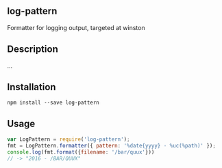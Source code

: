 log-pattern
-----------
Formatter for logging output, targeted at winston

## Description

...

## Installation

```
npm install --save log-pattern
```

## Usage

```js
var LogPattern = require('log-pattern');
fmt = LogPattern.formatter({ pattern: '%date{yyyy} - %uc(%path)' });
console.log(fmt.format({filename: '/bar/quux'}))
// -> "2016 - /BAR/QUUX"
```
